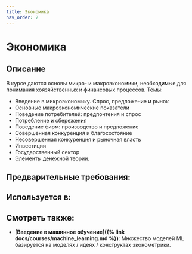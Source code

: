 ```yaml
---
title: Экономика
nav_order: 2
---
```


# Экономика


## Описание 
В курсе даются основы микро- и макроэкономики, необходимые для понимания хоязяйственных и финансовых процессов.
Темы:
- Введение в микроэкономику. Спрос, предложение и рынок
- Основные макроэкономические показатели
- Поведение потребителей: предпочтения и спрос
- Потребление и сбережения
- Поведение фирм: производство и предложение
- Совершенная конкуренция и благосостояние
- Несовершенная конкуренция и рыночная власть
- Инвестиции
- Государственный сектор
- Элементы денежной теории. 


## Предварительные требования:


## Используется в:


## Смотреть также:

- **[Введение в машинное обучение]({% link docs/courses/machine_learning.md %})**: Множество моделей ML базируется на моделях / идеях / конструктах эконометрики.

